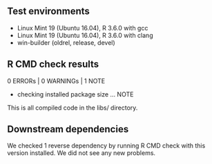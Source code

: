 ## Test environments

* Linux Mint 19 (Ubuntu 16.04), R 3.6.0 with gcc
* Linux Mint 19 (Ubuntu 16.04), R 3.6.0 with clang
* win-builder (oldrel, release, devel)

## R CMD check results

0 ERRORs | 0 WARNINGs | 1 NOTE

- checking installed package size ... NOTE

This is all compiled code in the libs/ directory.

## Downstream dependencies

We checked 1 reverse dependency by running R CMD check with this version installed. 
We did not see any new problems.


